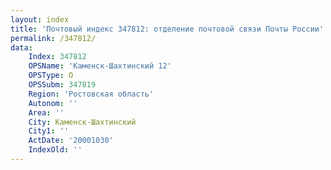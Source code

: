 ```yaml
---
layout: index
title: 'Почтовый индекс 347812: отделение почтовой связи Почты России'
permalink: /347812/
data:
    Index: 347812
    OPSName: 'Каменск-Шахтинский 12'
    OPSType: О
    OPSSubm: 347819
    Region: 'Ростовская область'
    Autonom: ''
    Area: ''
    City: Каменск-Шахтинский
    City1: ''
    ActDate: '20001030'
    IndexOld: ''
---
```

